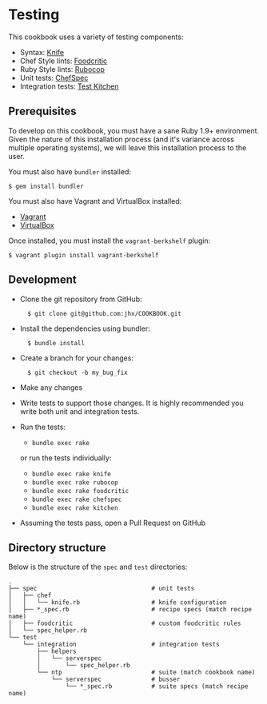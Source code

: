 Testing
=======
This cookbook uses a variety of testing components:

- Syntax: [Knife](http://docs.opscode.com/chef/knife.html#test)
- Chef Style lints: [Foodcritic](https://github.com/acrmp/foodcritic)
- Ruby Style lints: [Rubocop](https://github.com/bbatsov/rubocop)
- Unit tests: [ChefSpec](https://github.com/acrmp/chefspec)
- Integration tests: [Test Kitchen](https://github.com/opscode/test-kitchen)


Prerequisites
-------------
To develop on this cookbook, you must have a sane Ruby 1.9+ environment. Given the nature of this installation process (and it's variance across multiple operating systems), we will leave this installation process to the user.

You must also have `bundler` installed:

    $ gem install bundler

You must also have Vagrant and VirtualBox installed:

- [Vagrant](https://vagrantup.com)
- [VirtualBox](https://virtualbox.org)

Once installed, you must install the `vagrant-berkshelf` plugin:

    $ vagrant plugin install vagrant-berkshelf


Development
-----------

- Clone the git repository from GitHub:

        $ git clone git@github.com:jhx/COOKBOOK.git

- Install the dependencies using bundler:

        $ bundle install

- Create a branch for your changes:

        $ git checkout -b my_bug_fix

- Make any changes
- Write tests to support those changes. It is highly recommended you write both unit and integration tests.
- Run the tests:

    - `bundle exec rake`

    or run the tests individually:

    - `bundle exec rake knife`
    - `bundle exec rake rubocop`
    - `bundle exec rake foodcritic`
    - `bundle exec rake chefspec`
    - `bundle exec rake kitchen`

- Assuming the tests pass, open a Pull Request on GitHub


Directory structure
-------------------
Below is the structure of the `spec` and `test` directories:

````text
.
├── spec                                # unit tests
│   ├── chef
│   │   └── knife.rb                    # knife configuration
│   ├── *_spec.rb                       # recipe specs (match recipe name)
│   ├── foodcritic                      # custom foodcritic rules
│   └── spec_helper.rb
└── test
    └── integration                     # integration tests
        ├── helpers
        │   └── serverspec
        │       └── spec_helper.rb
        └── ntp                         # suite (match cookbook name)
            └── serverspec              # busser
                └── *_spec.rb           # suite specs (match recipe name)
````
